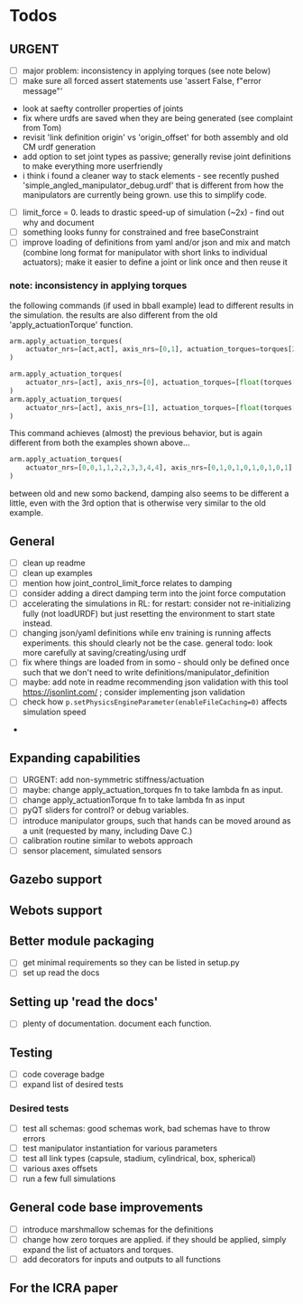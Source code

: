 # Todos

## URGENT
- [ ] major problem: inconsistency in applying torques (see note below)
- [ ] make sure all forced assert statements use 'assert False, f"error message"' 
- look at saefty controller properties of joints
- fix where urdfs are saved when they are being generated (see complaint from Tom)
- revisit 'link definition origin' vs 'origin_offset' for both assembly and old CM urdf generation
- add option to set joint types as passive; generally revise joint definitions to make everything more userfriendly
- i think i found a cleaner way to stack elements - see recently pushed 'simple_angled_manipulator_debug.urdf' that is different from how the manipulators are currently being grown. use this to simplify code.
- [ ] limit_force = 0. leads to drastic speed-up of simulation (~2x) - find out why and document
- [ ] something looks funny for constrained and free baseConstraint
- [ ] improve loading of definitions from yaml and/or json and mix and match (combine long format for manipulator with short links to individual actuators); make it easier to define a joint or link once and then reuse it

### note: inconsistency in applying torques
the following commands (if used in bball example) lead to different results in the simulation. the results are also different from the old 'apply_actuationTorque' function.
```python
arm.apply_actuation_torques(
    actuator_nrs=[act,act], axis_nrs=[0,1], actuation_torques=torques[2 * act:2 * act+2].tolist()
)
```
```python
arm.apply_actuation_torques(
    actuator_nrs=[act], axis_nrs=[0], actuation_torques=[float(torques[2 * act])]
)
arm.apply_actuation_torques(
    actuator_nrs=[act], axis_nrs=[1], actuation_torques=[float(torques[2 * act + 1])]
)
```
This command achieves (almost) the previous behavior, but is again different from both the examples shown above...
```python
arm.apply_actuation_torques(
    actuator_nrs=[0,0,1,1,2,2,3,3,4,4], axis_nrs=[0,1,0,1,0,1,0,1,0,1], actuation_torques=torques.tolist()
)
```
between old and new somo backend, damping also seems to be different a little, even with the 3rd option that is otherwise very similar to the old example.


## General
- [ ] clean up readme
- [ ] clean up examples
- [ ] mention how joint_control_limit_force relates to damping
- [ ] consider adding a direct damping term into the joint force computation
- [ ] accelerating the simulations in RL: for restart: consider not re-initializing fully (not loadURDF) but just resetting the environment to start state instead.
- [ ] changing json/yaml definitions while env training is running affects experiments. this should clearly not be the case. general todo: look more carefully at saving/creating/using urdf
- [ ] fix where things are loaded from in somo - should only be defined once such that we don't need to write definitions/manipulator_definition
- [ ] maybe: add note in readme recommending json validation with this tool https://jsonlint.com/ ; consider implementing json validation
- [ ] check how `p.setPhysicsEngineParameter(enableFileCaching=0)` affects simulation speed
- 

## Expanding capabilities
- [ ] URGENT: add non-symmetric stiffness/actuation
- [ ] maybe: change apply_actuation_torques fn to take lambda fn as input.
- [ ] change apply_actuationTorque fn to take lambda fn as input
- [ ] pyQT sliders for control? or debug variables.
- [ ] introduce manipulator groups, such that hands can be moved around as a unit (requested by many, including Dave C.)
- [ ] calibration routine similar to webots approach
- [ ] sensor placement, simulated sensors

## Gazebo support

## Webots support

## Better module packaging
- [ ] get minimal requirements so they can be listed in setup.py
- [ ] set up read the docs

## Setting up 'read the docs'
- [ ] plenty of documentation. document each function.

## Testing
- [ ] code coverage badge
- [ ] expand list of desired tests

### Desired tests
- [ ] test all schemas: good schemas work, bad schemas have to throw errors
- [ ] test manipulator instantiation for various parameters
- [ ] test all link types (capsule, stadium, cylindrical, box, spherical)
- [ ] various axes offsets
- [ ] run a few full simulations

## General code base improvements
- [ ] introduce marshmallow schemas for the definitions
- [ ] change how zero torques are applied. if they should be applied, simply expand the list of actuators and torques.
- [ ] add decorators for inputs and outputs to all functions

## For the ICRA paper

